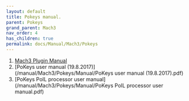 ```yaml
---
layout: default
title: Pokeys manual.
parent: Pokeys
grand_parent: Mach3
nav_order: 4
has_children: true
permalink: docs/Manual/Mach3/Pokeys
---
```


1. [Mach3 Plugin Manual](/manual/Mach3/Pokeys/Manual/Mach3_Plugin_Manual.pdf)
2. [PoKeys user manual (19.8.2017)](/manual/Mach3/Pokeys/Manual/PoKeys user manual (19.8.2017).pdf)
3. [PoKeys PoIL processor user manual](/manual/Mach3/Pokeys/Manual/PoKeys PoIL processor user manual.pdf)
